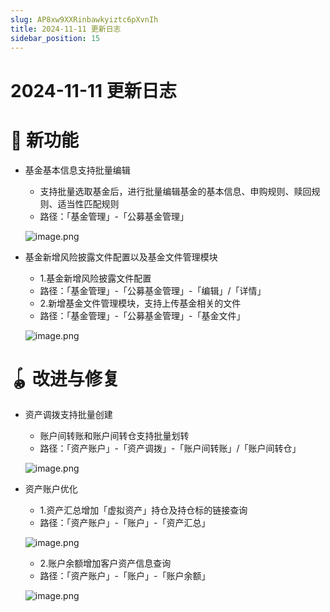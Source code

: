 ```yaml
---
slug: AP8xw9XXRinbawkyiztc6pXvnIh
title: 2024-11-11 更新日志
sidebar_position: 15
---
```



# 2024-11-11 更新日志


# 🎉 新功能

- 基金基本信息支持批量编辑
    - 支持批量选取基金后，进行批量编辑基金的基本信息、申购规则、赎回规则、适当性匹配规则
    - 路径：「基金管理」-「公募基金管理」

    ![image.png](/assets/fe8563879240e5929d88cb20b938dbf2.png)

- 基金新增风险披露文件配置以及基金文件管理模块
    - 1.基金新增风险披露文件配置
    - 路径：「基金管理」-「公募基金管理」-「编辑」/「详情」
    - 2.新增基金文件管理模块，支持上传基金相关的文件
    - 路径：「基金管理」-「公募基金管理」-「基金文件」

    ![image.png](/assets/9870c61846ec050e094f06987b0e507d.png)


# 🪀 改进与修复

- 资产调拨支持批量创建
    - 账户间转账和账户间转仓支持批量划转
    - 路径：「资产账户」-「资产调拨」-「账户间转账」/「账户间转仓」

    ![image.png](/assets/7c15f52e4b4f17ca27efa8d334b5bf92.png)

- 资产账户优化
    - 1.资产汇总增加「虚拟资产」持仓及持仓标的链接查询
    - 路径：「资产账户」-「账户」-「资产汇总」

    ![image.png](/assets/c3444bbd5065b9d0d6668411ce47ace1.png)

    - 2.账户余额增加客户资产信息查询
    - 路径：「资产账户」-「账户」-「账户余额」

    ![image.png](/assets/6866d4cff302824f1d016087d10b6cfe.png)

